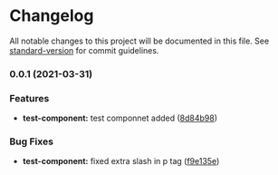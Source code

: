 # Changelog

All notable changes to this project will be documented in this file. See [standard-version](https://github.com/conventional-changelog/standard-version) for commit guidelines.

### 0.0.1 (2021-03-31)


### Features

* **test-component:** test componnet added ([8d84b98](https://github.com/robinprashanth/rxjs-examples/commit/8d84b98195a80fb2041cbd817826291c5726d432))


### Bug Fixes

* **test-component:** fixed extra slash in p tag ([f9e135e](https://github.com/robinprashanth/rxjs-examples/commit/f9e135ef118209b44ac922cefce49706e35ebf8a))
